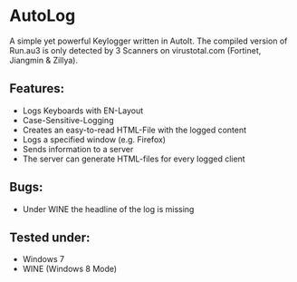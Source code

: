 # AutoLog

A simple yet powerful Keylogger written in AutoIt. The compiled version of Run.au3 is only detected by 3 Scanners on virustotal.com (Fortinet, Jiangmin & Zillya).

## Features:
* Logs Keyboards with EN-Layout
* Case-Sensitive-Logging
* Creates an easy-to-read HTML-File with the logged content
* Logs a specified window (e.g. Firefox)
* Sends information to a server
* The server can generate HTML-files for every logged client

## Bugs:
* Under WINE the headline of the log is missing

## Tested under:
* Windows 7
* WINE (Windows 8 Mode)
